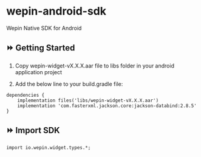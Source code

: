 # wepin-android-sdk
Wepin Native SDK for Android

## :fast_forward: Getting Started

1. Copy wepin-widget-vX.X.X.aar file to libs folder in your android application project
   
2. Add the below line to your build.gradle file:
```
dependencies {
    implementation files('libs/wepin-widget-vX.X.X.aar')
    implementation 'com.fasterxml.jackson.core:jackson-databind:2.8.5'    
}
```

## :fast_forward: Import SDK
```
import io.wepin.widget.types.*;
```

